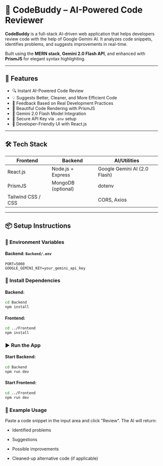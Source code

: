 # 🤖 CodeBuddy – AI-Powered Code Reviewer

**CodeBuddy** is a full-stack AI-driven web application that helps developers review code with the help of Google Gemini AI. It analyzes code snippets, identifies problems, and suggests improvements in real-time.

Built using the **MERN stack**, **Gemini 2.0 Flash API**, and enhanced with **PrismJS** for elegant syntax highlighting.

---

## 🚀 Features

- 🔍 Instant AI-Powered Code Review
- 💡 Suggests Better, Cleaner, and More Efficient Code
- 🎯 Feedback Based on Real Development Practices
- 🌈 Beautiful Code Rendering with PrismJS
- 🧠 Gemini 2.0 Flash Model Integration
- 🔐 Secure API Key via `.env` setup
- 💬 Developer-Friendly UI with React.js

---

## 🛠️ Tech Stack

| Frontend | Backend | AI/Utilities |
|----------|---------|--------------|
| React.js | Node.js + Express | Google Gemini AI (2.0 Flash) |
| PrismJS | MongoDB (optional) | dotenv |
| Tailwind CSS / CSS |             | CORS, Axios |

---

## 📦 Setup Instructions

### 🔑 Environment Variables

#### Backend: `Backend/.env`
```env
PORT=5000
GOOGLE_GEMINI_KEY=your_gemini_api_key
```

### 📁 Install Dependencies
#### Backend:
```bash
cd Backend
npm install
```
#### Frontend:
```bash
cd ../Frontend
npm install
```

### ▶️ Run the App
#### Start Backend:
```bash
cd Backend
npm run dev
```
#### Start Frontend:
```bash
cd ../Frontend
npm run dev
```
### 🧪 Example Usage
Paste a code snippet in the input area and click "Review". The AI will return:

- Identified problems

- Suggestions

- Possible improvements

- Cleaned-up alternative code (if applicable)

